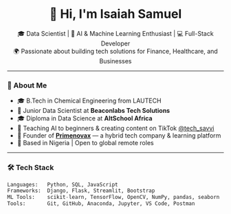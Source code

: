<h1 align="center">👋 Hi, I'm Isaiah Samuel</h1>

<p align="center">
  🎓 Data Scientist | 🧠 AI & Machine Learning Enthusiast | 💻 Full-Stack Developer 
  <br>
  🌍 Passionate about building tech solutions for Finance, Healthcare, and Businesses
</p>

---

### 🚀 About Me

- 🎓 B.Tech in Chemical Engineering from LAUTECH  
- 🧪 Junior Data Scientist at **Beaconlabs Tech Solutions**  
- 🎓 Diploma in Data Science at **AltSchool Africa**  
- 🧠 Teaching AI to beginners & creating content on TikTok [@tech_savvi](https://tiktok.com/@tech_savvi)  
- 💼 Founder of [**Primenovax**](#) — a hybrid tech company & learning platform  
- 📌 Based in Nigeria | Open to global remote roles

---

### 🛠️ Tech Stack

```python
Languages:   Python, SQL, JavaScript
Frameworks:  Django, Flask, Streamlit, Bootstrap
ML Tools:    scikit-learn, TensorFlow, OpenCV, NumPy, pandas, seaborn
Tools:       Git, GitHub, Anaconda, Jupyter, VS Code, Postman
